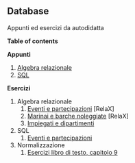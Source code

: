 ## Database

Appunti ed esercizi da autodidatta

**Table of contents**

**Appunti**

1. [Algebra relazionale](./notes/01algebraRelazionale.md)
2. [SQL](./notes/sql)

**Esercizi**

1. Algebra relazionale
   1. [Eventi e partecipazioni](./exercises/01algebraRelazionale/01eventiPartecipazioni) [RelaX]
   2. [Marinai e barche noleggiate](./exercises/01algebraRelazionale/02marinaiBarche) [RelaX]
   3. [Impiegati e dipartimenti](./exercises/01algebraRelazionale/03impiegatiDipartimentiProgetti/impiegatiDipartimentiProgettiSoluzioni.md)
2. SQL
   1. [Eventi e partecipazioni](./exercises/02sql/01eventiPartecipazioniSQL)
3. Normalizzazione
   1. [Esercizi libro di testo, capitolo 9](./exercises/03normalizzazione/01eserciziNormalizzazione.md)